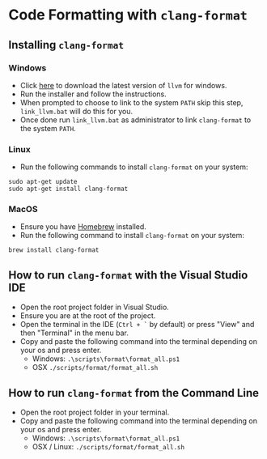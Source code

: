 # Code Formatting with `clang-format`

## Installing `clang-format`

### Windows

- Click [here](https://github.com/llvm/llvm-project/releases/download/llvmorg-16.0.6/LLVM-16.0.6-win64.exe) to download the latest version of `llvm` for windows.
- Run the installer and follow the instructions.
- When prompted to choose to link to the system `PATH` skip this step, `link_llvm.bat` will do this for you.
- Once done run `link_llvm.bat` as administrator to link `clang-format` to the system `PATH`.  

### Linux

- Run the following commands to install `clang-format` on your system:

```Text
sudo apt-get update
sudo apt-get install clang-format
```

### MacOS

- Ensure you have [Homebrew](https://brew.sh/) installed.
- Run the following command to install `clang-format` on your system:

```Text
brew install clang-format
```

## How to run `clang-format` with the Visual Studio IDE

- Open the root project folder in Visual Studio.
- Ensure you are at the root of the project.
- Open the terminal in the IDE (`` Ctrl + ` `` by default) or press "View" and then "Terminal" in the menu bar.
- Copy and paste the following command into the terminal depending on your os and press enter.
  - Windows: `.\scripts\format\format_all.ps1`
  - OSX `./scripts/format/format_all.sh`

## How to run `clang-format` from the Command Line

- Open the root project folder in your terminal.
- Copy and paste the following command into the terminal depending on your os and press enter.
  - Windows: `.\scripts\format\format_all.ps1`
  - OSX / Linux: `./scripts/format/format_all.sh`
